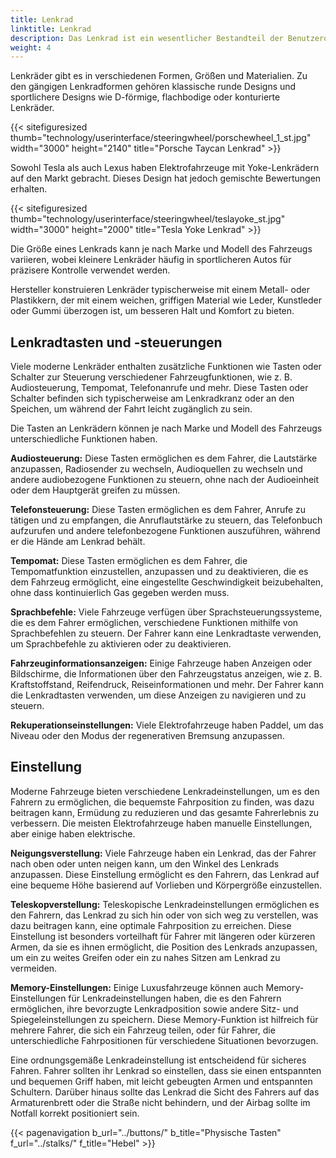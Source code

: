 ```yaml
---
title: Lenkrad
linktitle: Lenkrad
description: Das Lenkrad ist ein wesentlicher Bestandteil der Benutzeroberfläche in einem Auto. Der primäre Steuermechanismus ermöglicht es dem Fahrer, das Fahrzeug zu lenken und seine Fahrtrichtung zu kontrollieren.
weight: 4
---
```

<!-- markdownlint-disable MD033 -->

Lenkräder gibt es in verschiedenen Formen, Größen und Materialien. Zu den gängigen Lenkradformen gehören klassische runde Designs und sportlichere Designs wie D-förmige, flachbodige oder konturierte Lenkräder.

{{< sitefiguresized thumb="technology/userinterface/steeringwheel/porschewheel_1_st.jpg" width="3000" height="2140" title="Porsche Taycan Lenkrad" >}}

Sowohl Tesla als auch Lexus haben Elektrofahrzeuge mit Yoke-Lenkrädern auf den Markt gebracht. Dieses Design hat jedoch gemischte Bewertungen erhalten.

{{< sitefiguresized thumb="technology/userinterface/steeringwheel/teslayoke_st.jpg" width="3000" height="2000" title="Tesla Yoke Lenkrad" >}}

Die Größe eines Lenkrads kann je nach Marke und Modell des Fahrzeugs variieren, wobei kleinere Lenkräder häufig in sportlicheren Autos für präzisere Kontrolle verwendet werden.

Hersteller konstruieren Lenkräder typischerweise mit einem Metall- oder Plastikkern, der mit einem weichen, griffigen Material wie Leder, Kunstleder oder Gummi überzogen ist, um besseren Halt und Komfort zu bieten.

## Lenkradtasten und -steuerungen

Viele moderne Lenkräder enthalten zusätzliche Funktionen wie Tasten oder Schalter zur Steuerung verschiedener Fahrzeugfunktionen, wie z. B. Audiosteuerung, Tempomat, Telefonanrufe und mehr. Diese Tasten oder Schalter befinden sich typischerweise am Lenkradkranz oder an den Speichen, um während der Fahrt leicht zugänglich zu sein.

Die Tasten an Lenkrädern können je nach Marke und Modell des Fahrzeugs unterschiedliche Funktionen haben.

**Audiosteuerung:** Diese Tasten ermöglichen es dem Fahrer, die Lautstärke anzupassen, Radiosender zu wechseln, Audioquellen zu wechseln und andere audiobezogene Funktionen zu steuern, ohne nach der Audioeinheit oder dem Hauptgerät greifen zu müssen.

**Telefonsteuerung:** Diese Tasten ermöglichen es dem Fahrer, Anrufe zu tätigen und zu empfangen, die Anruflautstärke zu steuern, das Telefonbuch aufzurufen und andere telefonbezogene Funktionen auszuführen, während er die Hände am Lenkrad behält.

**Tempomat:** Diese Tasten ermöglichen es dem Fahrer, die Tempomatfunktion einzustellen, anzupassen und zu deaktivieren, die es dem Fahrzeug ermöglicht, eine eingestellte Geschwindigkeit beizubehalten, ohne dass kontinuierlich Gas gegeben werden muss.

**Sprachbefehle:** Viele Fahrzeuge verfügen über Sprachsteuerungssysteme, die es dem Fahrer ermöglichen, verschiedene Funktionen mithilfe von Sprachbefehlen zu steuern. Der Fahrer kann eine Lenkradtaste verwenden, um Sprachbefehle zu aktivieren oder zu deaktivieren.

**Fahrzeuginformationsanzeigen:** Einige Fahrzeuge haben Anzeigen oder Bildschirme, die Informationen über den Fahrzeugstatus anzeigen, wie z. B. Kraftstoffstand, Reifendruck, Reiseinformationen und mehr. Der Fahrer kann die Lenkradtasten verwenden, um diese Anzeigen zu navigieren und zu steuern.

**Rekuperationseinstellungen:** Viele Elektrofahrzeuge haben Paddel, um das Niveau oder den Modus der regenerativen Bremsung anzupassen.

## Einstellung

Moderne Fahrzeuge bieten verschiedene Lenkradeinstellungen, um es den Fahrern zu ermöglichen, die bequemste Fahrposition zu finden, was dazu beitragen kann, Ermüdung zu reduzieren und das gesamte Fahrerlebnis zu verbessern. Die meisten Elektrofahrzeuge haben manuelle Einstellungen, aber einige haben elektrische.

**Neigungsverstellung:** Viele Fahrzeuge haben ein Lenkrad, das der Fahrer nach oben oder unten neigen kann, um den Winkel des Lenkrads anzupassen. Diese Einstellung ermöglicht es den Fahrern, das Lenkrad auf eine bequeme Höhe basierend auf Vorlieben und Körpergröße einzustellen.

**Teleskopverstellung:** Teleskopische Lenkradeinstellungen ermöglichen es den Fahrern, das Lenkrad zu sich hin oder von sich weg zu verstellen, was dazu beitragen kann, eine optimale Fahrposition zu erreichen. Diese Einstellung ist besonders vorteilhaft für Fahrer mit längeren oder kürzeren Armen, da sie es ihnen ermöglicht, die Position des Lenkrads anzupassen, um ein zu weites Greifen oder ein zu nahes Sitzen am Lenkrad zu vermeiden.

**Memory-Einstellungen:** Einige Luxusfahrzeuge können auch Memory-Einstellungen für Lenkradeinstellungen haben, die es den Fahrern ermöglichen, ihre bevorzugte Lenkradposition sowie andere Sitz- und Spiegeleinstellungen zu speichern. Diese Memory-Funktion ist hilfreich für mehrere Fahrer, die sich ein Fahrzeug teilen, oder für Fahrer, die unterschiedliche Fahrpositionen für verschiedene Situationen bevorzugen.

Eine ordnungsgemäße Lenkradeinstellung ist entscheidend für sicheres Fahren. Fahrer sollten ihr Lenkrad so einstellen, dass sie einen entspannten und bequemen Griff haben, mit leicht gebeugten Armen und entspannten Schultern. Darüber hinaus sollte das Lenkrad die Sicht des Fahrers auf das Armaturenbrett oder die Straße nicht behindern, und der Airbag sollte im Notfall korrekt positioniert sein.

{{< pagenavigation b_url="../buttons/" b_title="Physische Tasten" f_url="../stalks/" f_title="Hebel" >}}